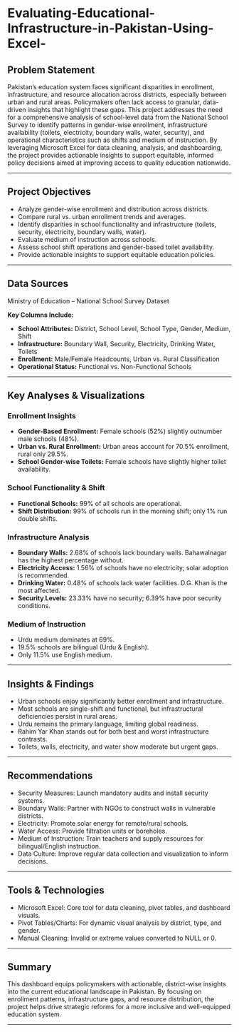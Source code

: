 # Evaluating-Educational-Infrastructure-in-Pakistan-Using-Excel-

## Problem Statement
Pakistan’s education system faces significant disparities in enrollment, infrastructure, and resource allocation across districts, especially between urban and rural areas. Policymakers often lack access to granular, data-driven insights that highlight these gaps. This project addresses the need for a comprehensive analysis of school-level data from the National School Survey to identify patterns in gender-wise enrollment, infrastructure availability (toilets, electricity, boundary walls, water, security), and operational characteristics such as shifts and medium of instruction. By leveraging Microsoft Excel for data cleaning, analysis, and dashboarding, the project provides actionable insights to support equitable, informed policy decisions aimed at improving access to quality education nationwide.

---

## Project Objectives

- Analyze gender-wise enrollment and distribution across districts.
- Compare rural vs. urban enrollment trends and averages.
- Identify disparities in school functionality and infrastructure (toilets, security, electricity, boundary walls, water).
- Evaluate medium of instruction across schools.
- Assess school shift operations and gender-based toilet availability.
- Provide actionable insights to support equitable education policies.

---

## Data Sources

Ministry of Education – National School Survey Dataset

**Key Columns Include:**
- **School Attributes:** District, School Level, School Type, Gender, Medium, Shift
- **Infrastructure:** Boundary Wall, Security, Electricity, Drinking Water, Toilets
- **Enrollment:** Male/Female Headcounts, Urban vs. Rural Classification
- **Operational Status:** Functional vs. Non-Functional Schools

---

## Key Analyses & Visualizations

### Enrollment Insights
- **Gender-Based Enrollment:** Female schools (52%) slightly outnumber male schools (48%).
- **Urban vs. Rural Enrollment:** Urban areas account for 70.5% enrollment, rural only 29.5%.
- **School Gender-wise Toilets:** Female schools have slightly higher toilet availability.

### School Functionality & Shift
- **Functional Schools:** 99% of all schools are operational.
- **Shift Distribution:** 99% of schools run in the morning shift; only 1% run double shifts.

### Infrastructure Analysis
- **Boundary Walls:** 2.68% of schools lack boundary walls. Bahawalnagar has the highest percentage without.
- **Electricity Access:** 1.56% of schools have no electricity; solar adoption is recommended.
- **Drinking Water:** 0.48% of schools lack water facilities. D.G. Khan is the most affected.
- **Security Levels:** 23.33% have no security; 6.39% have poor security conditions.

### Medium of Instruction
- Urdu medium dominates at 69%.
- 19.5% schools are bilingual (Urdu & English).
- Only 11.5% use English medium.

---

## Insights & Findings

- Urban schools enjoy significantly better enrollment and infrastructure.
- Most schools are single-shift and functional, but infrastructural deficiencies persist in rural areas.
- Urdu remains the primary language, limiting global readiness.
- Rahim Yar Khan stands out for both best and worst infrastructure contrasts.
- Toilets, walls, electricity, and water show moderate but urgent gaps.

---

## Recommendations

- Security Measures: Launch mandatory audits and install security systems.
- Boundary Walls: Partner with NGOs to construct walls in vulnerable districts.
- Electricity: Promote solar energy for remote/rural schools.
- Water Access: Provide filtration units or boreholes.
- Medium of Instruction: Train teachers and supply resources for bilingual/English instruction.
- Data Culture: Improve regular data collection and visualization to inform decisions.

---

## Tools & Technologies

- Microsoft Excel: Core tool for data cleaning, pivot tables, and dashboard visuals.
- Pivot Tables/Charts: For dynamic visual analysis by district, type, and gender.
- Manual Cleaning: Invalid or extreme values converted to NULL or 0.

---

## Summary

This dashboard equips policymakers with actionable, district-wise insights into the current educational landscape in Pakistan. By focusing on enrollment patterns, infrastructure gaps, and resource distribution, the project helps drive strategic reforms for a more inclusive and well-equipped education system.

---
